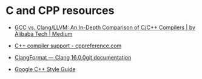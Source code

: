 # C and CPP resources

* [GCC vs. Clang/LLVM: An In-Depth Comparison of C/C++ Compilers | by Alibaba Tech | Medium](https://alibabatech.medium.com/gcc-vs-clang-llvm-an-in-depth-comparison-of-c-c-compilers-899ede2be378)

* [C++ compiler support - cppreference.com](https://en.cppreference.com/w/cpp/compiler_support)

* [ClangFormat — Clang 16.0.0git documentation](https://clang.llvm.org/docs/ClangFormat.html)

* [Google C++ Style Guide](https://google.github.io/styleguide/cppguide.html)
